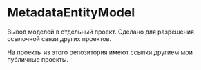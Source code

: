 # MetadataEntityModel
Вывод моделей в отдельный проект. Сделано для разрешения ссылочной связи других проектов.

На проекты из этого репозитория имеют ссылки другием мои публичные проекты. 